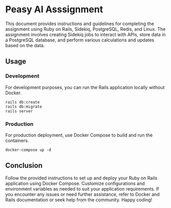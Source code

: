 
# Peasy AI Asssignment

This document provides instructions and guidelines for completing the assignment using Ruby on Rails, Sidekiq, PostgreSQL, Redis, and Linux. The assignment involves creating Sidekiq jobs to interact with APIs, store data in a PostgreSQL database, and perform various calculations and updates based on the data.

## Usage
### Development
For development purposes, you can run the Rails application locally without Docker.

```
rails db:create
rails db:migrate
rails server
```

### Production
For production deployment, use Docker Compose to build and run the containers.

```
docker-compose up -d
```

## Conclusion
Follow the provided instructions to set up and deploy your Ruby on Rails application using Docker Compose. Customize configurations and environment variables as needed to suit your application requirements. If you encounter any issues or need further assistance, refer to Docker and Rails documentation or seek help from the community. Happy coding!